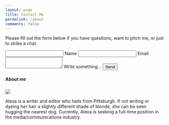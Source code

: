 ```yaml
---
layout: page
title: Contact Me
permalink: /about
comments: false
---
```


<div class="row justify-content-between">
<div class="col-md-8 pr-5">

<p>Please fill out the form below if you have questions, want to pitch me, or just to strike a chat.</p>

<form action="http://formspree.io/alexamarzina@gmail.com">
  <input type="text" name="name">
    <label for="name">Name</label>
  <input type="email" name="_replyto">
    <label for="_replyto">Email</label>
  <textarea name="message"> </textarea>
    <label for="message">Write something...</label>
  <input type="submit" value="Send">
</form>

</div>

<div class="col-md-4">

<div class="sticky-top sticky-top-80">
<h5>About me</h5>

<p class="mb-5"><img class="shadow-lg" src="{{site.baseurl}}/assets/images/photo.jpg" /></p>

<p>Alexa is a writer and editor who hails from Pittsburgh. If not writing or dyeing her hair a slightly different shade of blonde, she can be seen hugging the nearest dog. Currently, Alexa is seeking a full-time position in the media/communications industry.</p>


</div>
</div>
</div>
